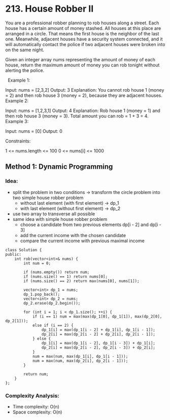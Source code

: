 # 213. House Robber II
You are a professional robber planning to rob houses along a street. Each house has a certain amount of money stashed. All houses at this place are arranged in a circle. That means the first house is the neighbor of the last one. Meanwhile, adjacent houses have a security system connected, and it will automatically contact the police if two adjacent houses were broken into on the same night.

Given an integer array nums representing the amount of money of each house, return the maximum amount of money you can rob tonight without alerting the police.

 
Example 1:

Input: nums = [2,3,2]
Output: 3
Explanation: You cannot rob house 1 (money = 2) and then rob house 3 (money = 2), because they are adjacent houses.
Example 2:

Input: nums = [1,2,3,1]
Output: 4
Explanation: Rob house 1 (money = 1) and then rob house 3 (money = 3).
Total amount you can rob = 1 + 3 = 4.
Example 3:

Input: nums = [0]
Output: 0
 

Constraints:

1 <= nums.length <= 100
0 <= nums[i] <= 1000

## Method 1: Dynamic Programming
### Idea:
- split the problem in two conditions -> transform the circle problem into two simple house robber problem
	- without last element (with first element) -> dp_1
	- with last element (without first element) -> dp_2
- use two array to transverse all possible
- same idea with simple house robber problem
	- choose a candidate from two previous elements dp[i - 2] and dp[i - 3]
	- add the current income with the chosen candidate
	- compare the current income with previous maximal income
```
class Solution {
public:
    int rob(vector<int>& nums) {
        int num = 0;
        
        if (nums.empty()) return num;
        if (nums.size() == 1) return nums[0];
        if (nums.size() == 2) return max(nums[0], nums[1]);

        vector<int> dp_1 = nums; 
        dp_1.pop_back();
        vector<int> dp_2 = nums;
        dp_2.erase(dp_2.begin());

        for (int i = 1; i < dp_1.size(); ++i) {
            if (i == 1) num = max(max(dp_1[0], dp_1[1]), max(dp_2[0], dp_2[1]));
            else if (i == 2) {
                dp_1[i] = max(dp_1[i - 2] + dp_1[i], dp_1[i - 1]);
                dp_2[i] = max(dp_2[i - 2] + dp_2[i], dp_2[i - 1]);
            } else {
                dp_1[i] = max(dp_1[i - 2], dp_1[i - 3]) + dp_1[i];
                dp_2[i] = max(dp_2[i - 2], dp_2[i - 3]) + dp_2[i];
            }
            num = max(num, max(dp_1[i], dp_1[i - 1]));
            num = max(num, max(dp_2[i], dp_2[i - 1]));
        }

        return num;
    }
};
```
### Complexity Analysis:
- Time complexity: O(n)
- Space complexity: O(n)